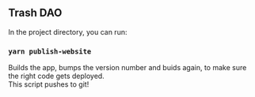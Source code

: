 ## Trash DAO

In the project directory, you can run:

### `yarn publish-website`

Builds the app, bumps the version number and buids again, to make sure the right code gets deployed.<br />
This script pushes to git!

